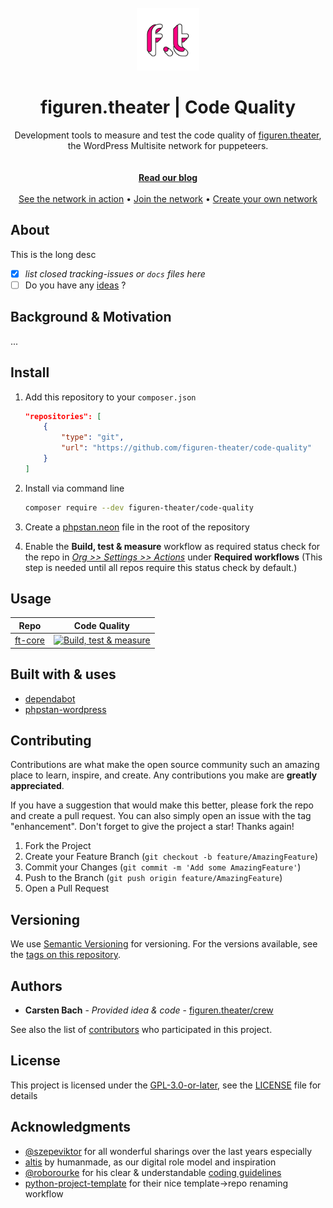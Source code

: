 <!-- PROJECT LOGO -->
<br />
<div align="center">
  <a href="https://github.com/figuren-theater/code-quality">
    <img src="https://raw.githubusercontent.com/figuren-theater/logos/main/favicon.png" alt="figuren.theater Logo" width="100" height="100">
  </a>

  <h1 align="center">figuren.theater | Code Quality</h1>

  <p align="center">
    Development tools to measure and test the code quality of <a href="https://figuren.theater">figuren.theater</a>, the WordPress Multisite network for puppeteers.
    <br /><br /><br />
    <a href="https://meta.figuren.theater/blog"><strong>Read our blog</strong></a>
    <br />
    <br />
    <a href="https://figuren.theater">See the network in action</a>
    •
    <a href="https://mein.figuren.theater">Join the network</a>
    •
    <a href="https://websites.fuer.figuren.theater">Create your own network</a>
  </p>
</div>

## About 


This is the long desc

* [x] *list closed tracking-issues or `docs` files here*
* [ ] Do you have any [ideas](/issues/new) ?

## Background & Motivation

...

## Install

1. Add this repository to your `composer.json`
    ```json
    "repositories": [
        {
            "type": "git",
            "url": "https://github.com/figuren-theater/code-quality"
        }
    ]
    ```

2. Install via command line
    ```sh
    composer require --dev figuren-theater/code-quality
    ```
3. Create a [phpstan.neon](https://github.com/figuren-theater/new-ft-module/blob/main/phpstan.neon) file in the root of the repository

4. Enable the **Build, test & measure** workflow as required status check for the repo in *[Org >> Settings >> Actions](https://github.com/organizations/figuren-theater/settings/actions)* under **Required workflows** 
(This step is needed until all repos require this status check by default.) 

## Usage

|Repo|Code Quality|
|---|---|
|[ft-core](https://github.com/figuren-theater/ft-core/)| [![Build, test & measure](https://github.com/figuren-theater/ft-core/actions/workflows/required/figuren-theater/code-quality/.github/workflows/build-test-measure.yml/badge.svg)](https://github.com/figuren-theater/ft-core/actions/workflows/required/figuren-theater/code-quality/.github/workflows/build-test-measure.yml) |


## Built with & uses

  - [dependabot](/.github/dependabot.yml)
  - [phpstan-wordpress](https://github.com/szepeviktor/phpstan-wordpress)

## Contributing

Contributions are what make the open source community such an amazing place to learn, inspire, and create. Any contributions you make are **greatly appreciated**.

If you have a suggestion that would make this better, please fork the repo and create a pull request. You can also simply open an issue with the tag "enhancement".
Don't forget to give the project a star! Thanks again!

1. Fork the Project
2. Create your Feature Branch (`git checkout -b feature/AmazingFeature`)
3. Commit your Changes (`git commit -m 'Add some AmazingFeature'`)
4. Push to the Branch (`git push origin feature/AmazingFeature`)
5. Open a Pull Request


## Versioning

We use [Semantic Versioning](http://semver.org/) for versioning. For the versions
available, see the [tags on this repository](/tags).

## Authors

  - **Carsten Bach** - *Provided idea & code* - [figuren.theater/crew](https://figuren.theater/crew/)

See also the list of [contributors](/contributors)
who participated in this project.

## License

This project is licensed under the [GPL-3.0-or-later](LICENSE.md), see the [LICENSE](LICENSE) file for
details

## Acknowledgments

  - [@szepeviktor](https://github.com/szepeviktor) for all wonderful sharings over the last years especially
  - [altis](https://github.com/search?q=org%3Ahumanmade+altis) by humanmade, as our digital role model and inspiration
  - [@roborourke](https://github.com/roborourke) for his clear & understandable [coding guidelines](https://docs.altis-dxp.com/guides/code-review/standards/)
  - [python-project-template](https://github.com/rochacbruno/python-project-template) for their nice template->repo renaming workflow
